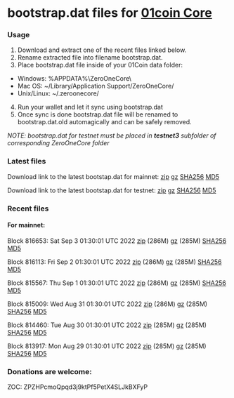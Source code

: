 # bootstrap.dat files for [01coin Core](https://01coin.io)

### Usage

1. Download and extract one of the recent files linked below.
2. Rename extracted file into filename bootstrap.dat.
3. Place bootstrap.dat file inside of your 01Coin data folder:
 - Windows: %APPDATA%\ZeroOneCore\
 - Mac OS: ~/Library/Application Support/ZeroOneCore/
 - Unix/Linux: ~/.zeroonecore/
4. Run your wallet and let it sync using bootstrap.dat
5. Once sync is done bootstrap.dat file will be renamed to bootstrap.dat.old automagically and can be safely removed.

_NOTE: bootstrap.dat for testnet must be placed in **testnet3** subfolder of corresponding ZeroOneCore folder_

### Latest files
Download link to the latest bootstap.dat for mainnet: [zip](https://files.01coin.io/mainnet/bootstrap.dat.zip) [gz](https://files.01coin.io/mainnet/bootstrap.dat.tar.gz) [SHA256](https://files.01coin.io/mainnet/sha256.txt) [MD5](https://files.01coin.io/mainnet/md5.txt)

Download link to the latest bootstap.dat for testnet: [zip](https://files.01coin.io/testnet/bootstrap.dat.zip) [gz](https://files.01coin.io/testnet/bootstrap.dat.tar.gz) [SHA256](https://files.01coin.io/testnet/sha256.txt) [MD5](https://files.01coin.io/testnet/md5.txt)

### Recent files

#### For mainnet:

Block 816653: Sat Sep  3 01:30:01 UTC 2022 [zip](https://files.01coin.io/mainnet/2022-09-03/bootstrap.dat.zip) (286M) [gz](https://files.01coin.io/mainnet/2022-09-03/bootstrap.dat.tar.gz) (285M) [SHA256](https://files.01coin.io/mainnet/2022-09-03/sha256.txt) [MD5](https://files.01coin.io/mainnet/2022-09-03/md5.txt)

Block 816113: Fri Sep  2 01:30:01 UTC 2022 [zip](https://files.01coin.io/mainnet/2022-09-02/bootstrap.dat.zip) (286M) [gz](https://files.01coin.io/mainnet/2022-09-02/bootstrap.dat.tar.gz) (285M) [SHA256](https://files.01coin.io/mainnet/2022-09-02/sha256.txt) [MD5](https://files.01coin.io/mainnet/2022-09-02/md5.txt)

Block 815567: Thu Sep  1 01:30:01 UTC 2022 [zip](https://files.01coin.io/mainnet/2022-09-01/bootstrap.dat.zip) (286M) [gz](https://files.01coin.io/mainnet/2022-09-01/bootstrap.dat.tar.gz) (285M) [SHA256](https://files.01coin.io/mainnet/2022-09-01/sha256.txt) [MD5](https://files.01coin.io/mainnet/2022-09-01/md5.txt)

Block 815009: Wed Aug 31 01:30:01 UTC 2022 [zip](https://files.01coin.io/mainnet/2022-08-31/bootstrap.dat.zip) (286M) [gz](https://files.01coin.io/mainnet/2022-08-31/bootstrap.dat.tar.gz) (285M) [SHA256](https://files.01coin.io/mainnet/2022-08-31/sha256.txt) [MD5](https://files.01coin.io/mainnet/2022-08-31/md5.txt)

Block 814460: Tue Aug 30 01:30:01 UTC 2022 [zip](https://files.01coin.io/mainnet/2022-08-30/bootstrap.dat.zip) (285M) [gz](https://files.01coin.io/mainnet/2022-08-30/bootstrap.dat.tar.gz) (285M) [SHA256](https://files.01coin.io/mainnet/2022-08-30/sha256.txt) [MD5](https://files.01coin.io/mainnet/2022-08-30/md5.txt)

Block 813917: Mon Aug 29 01:30:01 UTC 2022 [zip](https://files.01coin.io/mainnet/2022-08-29/bootstrap.dat.zip) (285M) [gz](https://files.01coin.io/mainnet/2022-08-29/bootstrap.dat.tar.gz) (285M) [SHA256](https://files.01coin.io/mainnet/2022-08-29/sha256.txt) [MD5](https://files.01coin.io/mainnet/2022-08-29/md5.txt)


### Donations are welcome:

ZOC: ZPZHPcmoQpqd3j9ktPf5PetX4SLJkBXFyP
